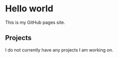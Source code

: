 # Hello world
This is my GitHub pages site.

## Projects
I do not currently have any projects I am working on.